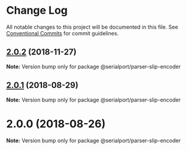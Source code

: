 # Change Log

All notable changes to this project will be documented in this file.
See [Conventional Commits](https://conventionalcommits.org) for commit guidelines.

## [2.0.2](https://github.com/node-serialport/node-serialport/compare/@serialport/parser-slip-encoder@2.0.1...@serialport/parser-slip-encoder@2.0.2) (2018-11-27)

**Note:** Version bump only for package @serialport/parser-slip-encoder





<a name="2.0.1"></a>
## [2.0.1](https://github.com/node-serialport/node-serialport/compare/@serialport/parser-slip-encoder@2.0.0...@serialport/parser-slip-encoder@2.0.1) (2018-08-29)

**Note:** Version bump only for package @serialport/parser-slip-encoder





<a name="2.0.0"></a>
# 2.0.0 (2018-08-26)

**Note:** Version bump only for package @serialport/parser-slip-encoder
